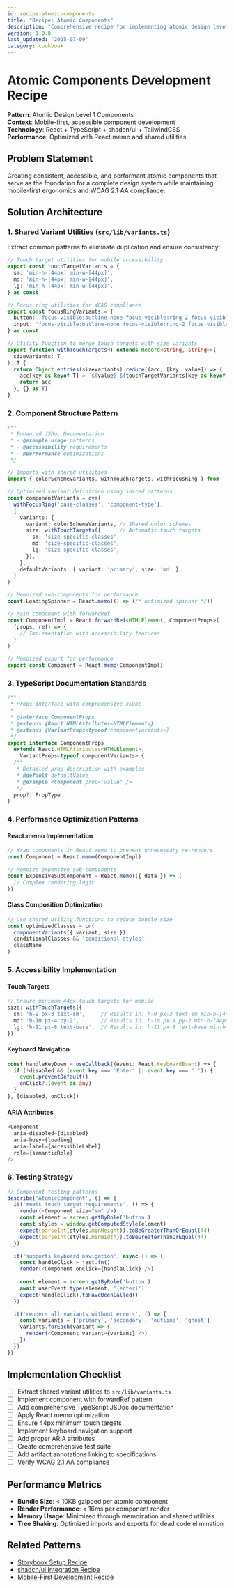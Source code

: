 ```yaml
---
id: recipe-atomic-components
title: "Recipe: Atomic Components"
description: "Comprehensive recipe for implementing atomic design level 1 components with React, TypeScript, and shadcn/ui"
version: 1.0.0
last_updated: "2025-07-09"
category: cookbook
---
```

# Atomic Components Development Recipe

**Pattern**: Atomic Design Level 1 Components  
**Context**: Mobile-first, accessible component development  
**Technology**: React + TypeScript + shadcn/ui + TailwindCSS  
**Performance**: Optimized with React.memo and shared utilities  

## Problem Statement

Creating consistent, accessible, and performant atomic components that serve as the foundation for a complete design system while maintaining mobile-first ergonomics and WCAG 2.1 AA compliance.

## Solution Architecture

### 1. Shared Variant Utilities (`src/lib/variants.ts`)

Extract common patterns to eliminate duplication and ensure consistency:

```typescript
// Touch target utilities for mobile accessibility
export const touchTargetVariants = {
  sm: 'min-h-[44px] min-w-[44px]',
  md: 'min-h-[44px] min-w-[44px]',
  lg: 'min-h-[44px] min-w-[44px]',
} as const

// Focus ring utilities for WCAG compliance
export const focusRingVariants = {
  button: 'focus-visible:outline-none focus-visible:ring-2 focus-visible:ring-ring focus-visible:ring-offset-2',
  input: 'focus-visible:outline-none focus-visible:ring-2 focus-visible:ring-ring focus-visible:ring-offset-2',
} as const

// Utility function to merge touch targets with size variants
export function withTouchTargets<T extends Record<string, string>>(
  sizeVariants: T
): T {
  return Object.entries(sizeVariants).reduce((acc, [key, value]) => {
    acc[key as keyof T] = `${value} ${touchTargetVariants[key as keyof typeof touchTargetVariants] || touchTargetVariants.md}`
    return acc
  }, {} as T)
}
```

### 2. Component Structure Pattern

```typescript
/**
 * Enhanced JSDoc Documentation
 * - @example usage patterns
 * - @accessibility requirements
 * - @performance optimizations
 */

// Imports with shared utilities
import { colorSchemeVariants, withTouchTargets, withFocusRing } from '../../../lib/variants'

// Optimized variant definition using shared patterns
const componentVariants = cva(
  withFocusRing('base-classes', 'component-type'),
  {
    variants: {
      variant: colorSchemeVariants, // Shared color schemes
      size: withTouchTargets({      // Automatic touch targets
        sm: 'size-specific-classes',
        md: 'size-specific-classes',
        lg: 'size-specific-classes',
      }),
    },
    defaultVariants: { variant: 'primary', size: 'md' },
  }
)

// Memoized sub-components for performance
const LoadingSpinner = React.memo(() => (/* optimized spinner */))

// Main component with forwardRef
const ComponentImpl = React.forwardRef<HTMLElement, ComponentProps>(
  (props, ref) => {
    // Implementation with accessibility features
  }
)

// Memoized export for performance
export const Component = React.memo(ComponentImpl)
```

### 3. TypeScript Documentation Standards

```typescript
/**
 * Props interface with comprehensive JSDoc
 * 
 * @interface ComponentProps
 * @extends {React.HTMLAttributes<HTMLElement>}
 * @extends {VariantProps<typeof componentVariants>}
 */
export interface ComponentProps
  extends React.HTMLAttributes<HTMLElement>,
    VariantProps<typeof componentVariants> {
  /** 
   * Detailed prop description with examples
   * @default defaultValue
   * @example <Component prop="value" />
   */
  prop?: PropType
}
```

### 4. Performance Optimization Patterns

#### React.memo Implementation
```typescript
// Wrap components in React.memo to prevent unnecessary re-renders
const Component = React.memo(ComponentImpl)

// Memoize expensive sub-components
const ExpensiveSubComponent = React.memo(({ data }) => (
  // Complex rendering logic
))
```

#### Class Composition Optimization
```typescript
// Use shared utility functions to reduce bundle size
const optimizedClasses = cn(
  componentVariants({ variant, size }),
  conditionalClasses && 'conditional-styles',
  className
)
```

### 5. Accessibility Implementation

#### Touch Targets
```typescript
// Ensure minimum 44px touch targets for mobile
size: withTouchTargets({
  sm: 'h-9 px-3 text-sm',     // Results in: h-9 px-3 text-sm min-h-[44px] min-w-[44px]
  md: 'h-10 px-4 py-2',       // Results in: h-10 px-4 py-2 min-h-[44px] min-w-[44px]
  lg: 'h-11 px-8 text-base',  // Results in: h-11 px-8 text-base min-h-[44px] min-w-[44px]
})
```

#### Keyboard Navigation
```typescript
const handleKeyDown = useCallback((event: React.KeyboardEvent) => {
  if (!disabled && (event.key === 'Enter' || event.key === ' ')) {
    event.preventDefault()
    onClick?.(event as any)
  }
}, [disabled, onClick])
```

#### ARIA Attributes
```typescript
<Component
  aria-disabled={disabled}
  aria-busy={loading}
  aria-label={accessibleLabel}
  role={semanticRole}
/>
```

### 6. Testing Strategy

```typescript
// Component testing patterns
describe('AtomicComponent', () => {
  it('meets touch target requirements', () => {
    render(<Component size="sm" />)
    const element = screen.getByRole('button')
    const styles = window.getComputedStyle(element)
    expect(parseInt(styles.minHeight)).toBeGreaterThanOrEqual(44)
    expect(parseInt(styles.minWidth)).toBeGreaterThanOrEqual(44)
  })

  it('supports keyboard navigation', async () => {
    const handleClick = jest.fn()
    render(<Component onClick={handleClick} />)
    
    const element = screen.getByRole('button')
    await userEvent.type(element, '{enter}')
    expect(handleClick).toHaveBeenCalled()
  })

  it('renders all variants without errors', () => {
    const variants = ['primary', 'secondary', 'outline', 'ghost']
    variants.forEach(variant => {
      render(<Component variant={variant} />)
    })
  })
})
```

## Implementation Checklist

- [ ] Extract shared variant utilities to `src/lib/variants.ts`
- [ ] Implement component with forwardRef pattern
- [ ] Add comprehensive TypeScript JSDoc documentation
- [ ] Apply React.memo optimization
- [ ] Ensure 44px minimum touch targets
- [ ] Implement keyboard navigation support
- [ ] Add proper ARIA attributes
- [ ] Create comprehensive test suite
- [ ] Add artifact annotations linking to specifications
- [ ] Verify WCAG 2.1 AA compliance

## Performance Metrics

- **Bundle Size**: < 10KB gzipped per atomic component
- **Render Performance**: < 16ms per component render
- **Memory Usage**: Minimized through memoization and shared utilities
- **Tree Shaking**: Optimized imports and exports for dead code elimination

## Related Patterns

- [Storybook Setup Recipe](./recipe_storybook_setup.md)
- [shadcn/ui Integration Recipe](./recipe_shadcn_integration.md)
- [Mobile-First Development Recipe](./recipe_mobile_first.md)